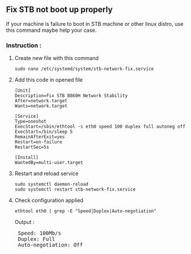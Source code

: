 ## Fix STB not boot up properly
If your machine is failure to boot in STB machine or other linux distro, use this command maybe help your case.

### Instruction :

1. Create new file with this command
    ```
    sudo nano /etc/systemd/system/stb-network-fix.service
    ```
2. Add  this code in opened file
    ```
    [Unit]
    Description=Fix STB B860H Network Stability
    After=network.target
    Wants=network.target

    [Service]
    Type=oneshot
    ExecStart=/sbin/ethtool -s eth0 speed 100 duplex full autoneg off
    ExecStart=/bin/sleep 5
    RemainAfterExit=yes
    Restart=on-failure
    RestartSec=5s

    [Install]
    WantedBy=multi-user.target
    ```
3. Restart and reload service
    ```
    sudo systemctl daemon-reload
    sudo systemctl restart stb-network-fix.service
    ```
4. Check configuration applied
    ```
    ethtool eth0 | grep -E "Speed|Duplex|Auto-negotiation"
    ```
    Output :
    <pre>
    Speed: 100Mb/s
    Duplex: Full
    Auto-negotiation: Off
    </pre>
